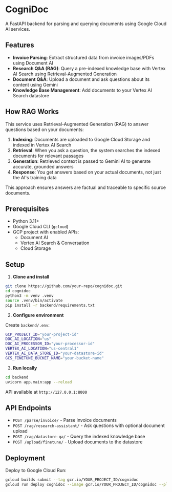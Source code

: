 # CogniDoc

A FastAPI backend for parsing and querying documents using Google Cloud AI services.

## Features

- **Invoice Parsing**: Extract structured data from invoice images/PDFs using Document AI
- **Research Q&A (RAG)**: Query a pre-indexed knowledge base with Vertex AI Search using Retrieval-Augmented Generation
- **Document Q&A**: Upload a document and ask questions about its content using Gemini
- **Knowledge Base Management**: Add documents to your Vertex AI Search datastore

## How RAG Works

This service uses Retrieval-Augmented Generation (RAG) to answer questions based on your documents:

1. **Indexing**: Documents are uploaded to Google Cloud Storage and indexed in Vertex AI Search
2. **Retrieval**: When you ask a question, the system searches the indexed documents for relevant passages
3. **Generation**: Retrieved context is passed to Gemini AI to generate accurate, grounded answers
4. **Response**: You get answers based on your actual documents, not just the AI's training data

This approach ensures answers are factual and traceable to specific source documents.

## Prerequisites

- Python 3.11+
- Google Cloud CLI (`gcloud`)
- GCP project with enabled APIs:
  - Document AI
  - Vertex AI Search & Conversation
  - Cloud Storage

## Setup

1. **Clone and install**

```bash
git clone https://github.com/your-repo/cognidoc.git
cd cognidoc
python3 -m venv .venv
source .venv/bin/activate
pip install -r backend/requirements.txt
```

2. **Configure environment**

Create `backend/.env`:

```bash
GCP_PROJECT_ID="your-project-id"
DOC_AI_LOCATION="us"
DOC_AI_PROCESSOR_ID="your-processor-id"
VERTEX_AI_LOCATION="us-central1"
VERTEX_AI_DATA_STORE_ID="your-datastore-id"
GCS_FINETUNE_BUCKET_NAME="your-bucket-name"
```

3. **Run locally**

```bash
cd backend
uvicorn app.main:app --reload
```

API available at `http://127.0.0.1:8000`

## API Endpoints

- `POST /parse/invoice/` - Parse invoice documents
- `POST /rag/research-assistant/` - Ask questions with optional document upload
- `POST /rag/datastore-qa/` - Query the indexed knowledge base
- `POST /upload/finetune/` - Upload documents to the datastore

## Deployment

Deploy to Google Cloud Run:

```bash
gcloud builds submit --tag gcr.io/YOUR_PROJECT_ID/cognidoc
gcloud run deploy cognidoc --image gcr.io/YOUR_PROJECT_ID/cognidoc --platform managed
```
